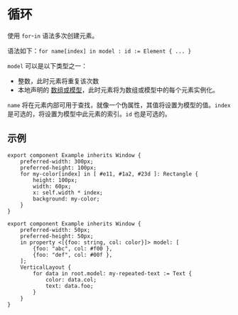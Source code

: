 <!-- Copyright © SixtyFPS GmbH <info@slint.dev> ; SPDX-License-Identifier: MIT -->
# 循环

使用 `for`-`in` 语法多次创建元素。

语法如下：`for name[index] in model : id := Element { ... }`

`model` 可以是以下类型之一：

-   整数，此时元素将重复该次数
-   本地声明的 [数组或模型](types.md#id11)，此时元素将为数组或模型中的每个元素实例化。

`name` 将在元素内部可用于查找，就像一个伪属性，其值将设置为模型的值。`index` 是可选的，将设置为模型中此元素的索引。`id` 也是可选的。

## 示例

```slint
export component Example inherits Window {
    preferred-width: 300px;
    preferred-height: 100px;
    for my-color[index] in [ #e11, #1a2, #23d ]: Rectangle {
        height: 100px;
        width: 60px;
        x: self.width * index;
        background: my-color;
    }
}
```

```slint
export component Example inherits Window {
    preferred-width: 50px;
    preferred-height: 50px;
    in property <[{foo: string, col: color}]> model: [
        {foo: "abc", col: #f00 },
        {foo: "def", col: #00f },
    ];
    VerticalLayout {
        for data in root.model: my-repeated-text := Text {
            color: data.col;
            text: data.foo;
        }
    }
}
```
